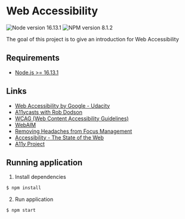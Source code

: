 # Web Accessibility

![Node version 16.13.1](https://img.shields.io/badge/node-v16.13.1-green)
![NPM version 8.1.2](https://img.shields.io/badge/NPM-v8.1.2-green)

The goal of this project is to give an introduction for Web Accessibility

## Requirements

- [Node.js >= 16.13.1](https://nodejs.org)

## Links

- [Web Accessibility by Google - Udacity](https://www.udacity.com/course/web-accessibility--ud891)
- [A11ycasts with Rob Dodson](https://www.youtube.com/playlist?list=PLNYkxOF6rcICWx0C9LVWWVqvHlYJyqw7g)
- [WCAG (Web Content Accessibility Guidelines)](https://www.w3.org/WAI/standards-guidelines/wcag/)
- [WebAIM](https://webaim.org/)
- [Removing Headaches from Focus Management](https://developers.google.com/web/updates/2016/03/focus-start-point?hl=en)
- [Accessibility - The State of the Web](https://www.youtube.com/watch?v=TomOQYxFnrU)
- [A11y Project](https://www.a11yproject.com/)

## Running application

1. Install dependencies

```bash
$ npm install
```

2. Run application

```bash
$ npm start
```
